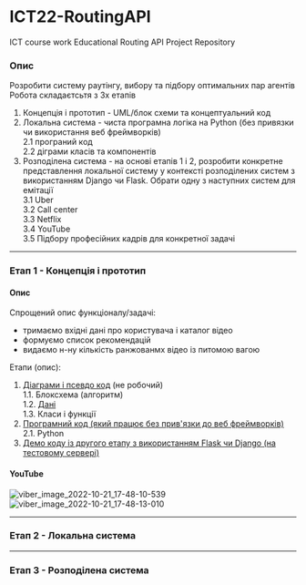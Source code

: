 # ICT22-RoutingAPI
ICT course work Educational Routing API Project Repository  


### Опис 

Розробити систему раутінгу, вибору та підбору оптимальних пар агентів 
Робота складаєтсьтя з 3х етапів 
1) Концепція і прототип - UML/блок схеми та концептуальний код   
2) Локальна система - чиста програмна логіка на Python (без привязки чи використання веб фреймворків)   
   2.1 програний код  
   2.2 діграми класів та компонентів  
3) Розподілена система - на основі етапів 1 і 2, розробити конкретне представлення локальної систему у контексті розподілених систем з використанням Django чи Flask. Обрати одну з наступних систем для емітації     
  3.1 Uber   
  3.2 Call center  
  3.3 Netflix  
  3.4 YouTube  
  3.5 Підбору професійних кадрів для конкретної задачі   


__________________________________________

### Етап 1 - Концепція і прототип

#### Опис  
Спрощений опис функціоналу/задачі:  
* тримаємо вхідні дані про користувача і каталог відео   
* формуємо список рекомендацій  
* видаємо н-ну кількість ранжованмх відео із питомою вагою   
 
Етапи (опис):  
1. [Діаграми і псевдо код](https://github.com/VovaNazarenko/ICT22-RoutingAPI/tree/main/Diagrams) (не робочий)  
  1.1. Блоксхема (алгоритм)  
  1.2. [Дані](https://github.com/VovaNazarenko/ICT22-RoutingAPI/tree/main/Documentation)     
  1.3. Класи і функції  
2. [Програмний код (який працює без прив'язки до веб фреймворків)](https://github.com/VovaNazarenko/ICT22-RoutingAPI/tree/main/Project)     
  2.1. Python
3. [Демо коду із другого етапу з використанням Flask чи Django (на тестовому сервері)](https://github.com/VovaNazarenko/ICT22-RoutingAPI/tree/main/WebServiceDemo)    
 
 
#### YouTube  
![viber_image_2022-10-21_17-48-10-539](https://user-images.githubusercontent.com/9115097/197236289-ff8df922-90df-4221-b9cc-00196741973c.png)  
![viber_image_2022-10-21_17-48-13-010](https://user-images.githubusercontent.com/9115097/197236297-6c97d644-64b0-4055-b531-1806407caa78.jpg)  


__________________________________________

### Етап 2 - Локальна система  





__________________________________________

### Етап 3 - Розподілена система 


